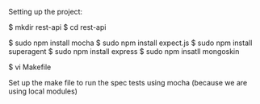 Setting up the project:

$ mkdir rest-api
$ cd rest-api

$ sudo npm install mocha
$ sudo npm install expect.js
$ sudo npm install superagent
$ sudo npm install express
$ sudo npm insatll mongoskin

$ vi Makefile

Set up the make file to run the spec tests using mocha (because we are using local modules)


